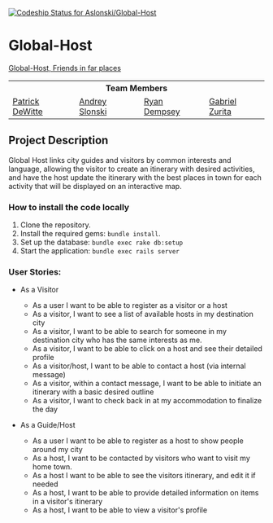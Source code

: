 [ ![Codeship Status for Aslonski/Global-Host](https://codeship.com/projects/060ac680-1862-0134-3b27-2a776fb5d411/status?branch=master)](https://codeship.com/projects/158675)

# Global-Host
<a href="https://global-host.herokuapp.com/">Global-Host, Friends in far places</a>

<table>
  <tr>
  <th colspan="7">Team Members</th>
  </tr>

  <tr>
  <td><a href="https://github.com/phdewitte">Patrick DeWitte </a></a></td>
  <td><a href="https://github.com/Aslonski">Andrey Slonski</a></a></td>
  <td><a href="https://github.com/rmdemp">Ryan Dempsey</a></td>
  <td><a href="https://github.com/gabezurita">Gabriel Zurita</a></td>
</table>

## Project Description ##

Global Host links city guides and visitors by common interests and language, allowing the visitor to create an itinerary with desired activities, and have the host update the itinerary with the best places in town for each activity that will be displayed on an interactive map.

### How to install the code locally

1. Clone the repository.
2. Install the required gems: `bundle install`.
3. Set up the database: `bundle exec rake db:setup`
4. Start the application: `bundle exec rails server`

### User Stories:


- As a Visitor

  - As a user I want to be able to register as a visitor or a host
  - As a visitor, I want to see a list of available hosts in my destination city
  - As a visitor, I want to be able to search for someone in my destination city who has the same interests as me.
  - As a visitor, I want to be able to click on a host and see their detailed profile
  - As a visitor/host, I want to be able to contact a host (via internal message)
  - As a visitor, within a contact message, I want to be able to initiate an itinerary with a basic desired outline
  - As a visitor, I want to check back in at my accommodation to finalize the day


- As a Guide/Host

  - As a user I want to be able to register as a host to show people around my city
  - As a host, I want to be contacted by visitors who want to visit my home town.
  - As a host I want to be able to see the visitors itinerary, and edit it if needed
  - As a host, I want to be able to provide detailed information on items in a visitor's itinerary
  - As a host, I want to be able to view a visitor's profile

